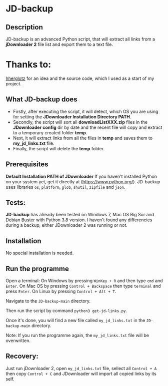 # JD-backup

## Description
JD-backup is an advanced Python script, that will extract all links from a **jDownloader 2** file list and export them to a text file.

# Thanks to:
[hherglotz](https://github.com/hherglotz/linkextractor)
for an idea and the source code, which I used as a start of my project.

## What JD-backup does
- Firstly, after executing the script, it will detect, which OS you are using for setting the **JDownloader Installation Directory PATH**.
- Secondly, the script will sort all **downloadListXXX.zip** files in the **JDownloader config** dir by date and the recent file will copy and extract to a temporary created folder **temp**.
- Next, it will extract links from all the files in **temp** and saves them to **my_jd_links.txt** file.
- Finally, the script will delete the **temp** folder.


## Prerequisites
**Default Installation PATH of JDownloader**
If you haven't installed Python on your system yet, get it directly at (https://www.python.org/).
JD-backup uses libraries `os`, `platform`, `glob`, `shutil`, `zipfile` and `json`.

## Tests:
**JD-backup** has already been tested on Windows 7, Mac OS Big Sur and Debian Buster with Python 3.8 version.
I haven't found any differencies during a backup, either JDownloader 2 was running or not.

## Installation
No special installation is needed. 

## Run the programme

Open a terminal: 
On Windows by pressing `WinKey + R` and then type `cmd` and `Enter`.
On Mac OS by pressing `Control + Backspace` then type `terminal` and press `Enter`.
On Linux by pressing `Control + Alt + T`.

Navigate to the `JD-backup-main` directory.

Then run the script by command `python3 get-jd-links.py`. 

Once it's done, you will find a new file called `my_jd_links.txt` in the `JD-backup-main` directory.

Note:
If you run the programme again, the `my_jd_links.txt` file will be overwritten.


## Recovery:
Just run jDownloader 2, open `my_jd_links.txt` file, sellect all `Control + A` then copy `Control + C` and JDownloader will import all copied links by its self.